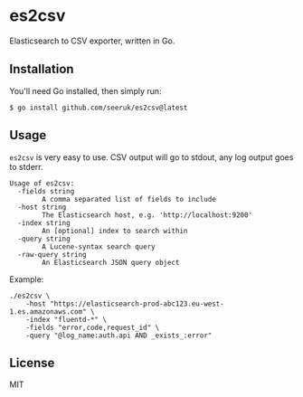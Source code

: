 # es2csv

Elasticsearch to CSV exporter, written in Go.

## Installation

You'll need Go installed, then simply run:

```
$ go install github.com/seeruk/es2csv@latest
```

## Usage

`es2csv` is very easy to use. CSV output will go to stdout, any log output goes to stderr.

```
Usage of es2csv:
  -fields string
        A comma separated list of fields to include
  -host string
        The Elasticsearch host, e.g. 'http://localhost:9200'
  -index string
        An [optional] index to search within
  -query string
        A Lucene-syntax search query
  -raw-query string
        An Elasticsearch JSON query object
```

Example:

```
./es2csv \
    -host "https://elasticsearch-prod-abc123.eu-west-1.es.amazonaws.com" \ 
    -index "fluentd-*" \
    -fields "error,code,request_id" \
    -query "@log_name:auth.api AND _exists_:error"
```

## License

MIT
